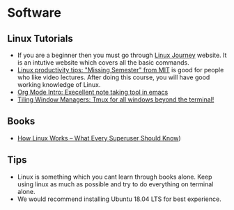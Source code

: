 # Software 

## Linux Tutorials
- If you are a beginner then you must go through [Linux Journey](https://linuxjourney.com/) website. It is an intutive website which covers all the basic commands.
- [Linux productivity tips: "Missing Semester" from MIT](https://www.youtube.com/playlist?list=PLyzOVJj3bHQuloKGG59rS43e29ro7I57J) is good for people who like video lectures. After doing this course, you will have good working knowledge of Linux.
- [Org Mode Intro: Execellent note taking tool in emacs](https://www.youtube.com/watch?v=S4f-GUxu3CY&t=121s)
- [Tiling Window Managers: Tmux for all windows beyond the terminal!](https://www.youtube.com/watch?v=j1I63wGcvU4&list=PL5ze0DjYv5DbCv9vNEzFmP6sU7ZmkGzcf)


## Books 
- [How Linux Works – What Every Superuser Should Know](https://www.amazon.in/How-Linux-Works-Superuser-Should/dp/1593275676#:~:text=In%20this%20completely%20revised%20second,workings%20of%20the%20operating%20system.&text=How%20Linux%20boots%2C%20from%20boot,%2C%20Upstart%2C%20and%20System%20V))

## Tips
- Linux is something which you cant learn through books alone. Keep using linux as much as possible and try to do everything on terminal alone. 
- We would recommend installing Ubuntu 18.04 LTS for best experience. 